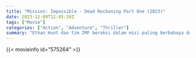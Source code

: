 ```yaml
---
title: "Mission: Impossible - Dead Reckoning Part One (2023)"
date: 2023-12-09T12:45:39Z
tags: ["Movie"]
categories: ["Action", "Adventure", "Thriller"]
summary: "Ethan Hunt dan tim IMF beraksi dalam misi paling berbahaya dari yang pernah ada: Melacak sebuah senjata jenis baru yang dapat mengancam kelangsungan umat manusia, sebelum jatuh ke tangan yang salah. Dengan kendali terhadap masa depan dan nasib dunia sebagai taruhannya, serta pihak-pihak jahat dari masa lalu Ethan yang turut mengintai, perlombaan maut lintas negara dimulai. Dihadang oleh musuh yang misterius dan berkuasa, Ethan dipaksa untuk menjadikan misi ini sebagai prioritas terpentingbahkan lebih penting dari nyawa orang-orang terdekatnya sekalipun."
---
```



  <mux-player stream-type="on-demand"
  src="https://kp3d-my.sharepoint.com/personal/ryoo_kp3d_onmicrosoft_com/_layouts/15/download.aspx?share=EejCsu2jgmFOloIfevC_lncBRxewmC3HHxAwP3HmcOkCkQ" prefer-playback="mse" controls>
 
  </mux-player>
  

{{< movieinfo id="575264" >}}

  <script src="https://cdn.jsdelivr.net/npm/@mux/mux-player"></script>
  
   <script type="application/ld+json">
 {
  "@context": "https://schema.org/",
  "@type": "VideoObject",
  "name": "Mission: Impossible - Dead Reckoning Part One",
  "contentUrl": "https://stream.mux.com/UTJ1k7RUi021DmAWMW9gwbMUobB8lc02xakBpusk7B019A.m3u8",
  "thumbnailUrl": "https://www.themoviedb.org/t/p/original/ljl6skTg5IvPp46POaZ6gL93Ue2.jpg?width=314&fit_mode=preserve&time=25",
  "uploadDate": "2023-12-09T12:45:39Z",
}

</script>